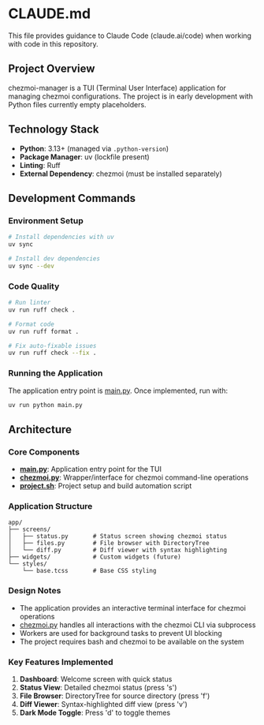 # CLAUDE.md

This file provides guidance to Claude Code (claude.ai/code) when working with code in this repository.

## Project Overview

chezmoi-manager is a TUI (Terminal User Interface) application for managing chezmoi configurations. The project is in early development with Python files currently empty placeholders.

## Technology Stack

- **Python**: 3.13+ (managed via `.python-version`)
- **Package Manager**: uv (lockfile present)
- **Linting**: Ruff
- **External Dependency**: chezmoi (must be installed separately)

## Development Commands

### Environment Setup
```bash
# Install dependencies with uv
uv sync

# Install dev dependencies
uv sync --dev
```

### Code Quality
```bash
# Run linter
uv run ruff check .

# Format code
uv run ruff format .

# Fix auto-fixable issues
uv run ruff check --fix .
```

### Running the Application
The application entry point is [main.py](main.py). Once implemented, run with:
```bash
uv run python main.py
```

## Architecture

### Core Components
- **[main.py](main.py)**: Application entry point for the TUI
- **[chezmoi.py](chezmoi.py)**: Wrapper/interface for chezmoi command-line operations
- **[project.sh](project.sh)**: Project setup and build automation script

### Application Structure
```
app/
├── screens/
│   ├── status.py       # Status screen showing chezmoi status
│   ├── files.py        # File browser with DirectoryTree
│   └── diff.py         # Diff viewer with syntax highlighting
├── widgets/            # Custom widgets (future)
└── styles/
    └── base.tcss       # Base CSS styling
```

### Design Notes
- The application provides an interactive terminal interface for chezmoi operations
- [chezmoi.py](chezmoi.py) handles all interactions with the chezmoi CLI via subprocess
- Workers are used for background tasks to prevent UI blocking
- The project requires bash and chezmoi to be available on the system

### Key Features Implemented
1. **Dashboard**: Welcome screen with quick status
2. **Status View**: Detailed chezmoi status (press 's')
3. **File Browser**: DirectoryTree for source directory (press 'f')
4. **Diff Viewer**: Syntax-highlighted diff view (press 'v')
5. **Dark Mode Toggle**: Press 'd' to toggle themes

